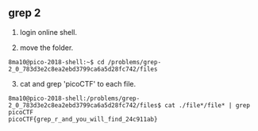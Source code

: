 ## grep 2

1. login online shell.

2. move the folder.
```
8ma10@pico-2018-shell:~$ cd /problems/grep-2_0_783d3e2c8ea2ebd3799ca6a5d28fc742/files
```

3. cat and grep 'picoCTF' to each file.
```
8ma10@pico-2018-shell:/problems/grep-2_0_783d3e2c8ea2ebd3799ca6a5d28fc742/files$ cat ./file*/file* | grep picoCTF
picoCTF{grep_r_and_you_will_find_24c911ab}
```
